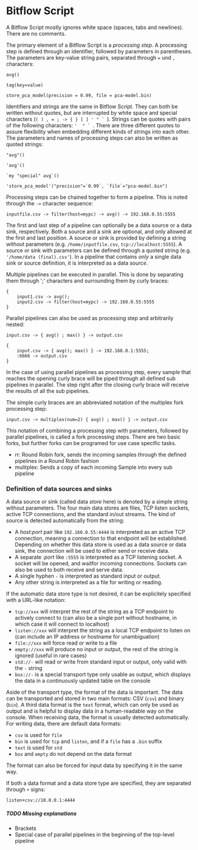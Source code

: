 # Bitflow Script

A Bitflow Script mostly ignores white space (spaces, tabs and newlines). There are no comments.

The primary element of a Bitflow Script is a *processing step*.
A processing step is defined through an identifier, followed by parameters in parentheses.
The parameters are key-value string pairs, separated through `=` und `,` characters:
```
avg()
```
```
tag(key=value)
```
```
store_pca_model(precision = 0.99, file = pca-model.bin)
```

Identifiers and strings are the same in Bitflow Script.
They can both be written without quotes, but are interrupted by white space and special characters (``( ) , = ; -> { } [ ] ' " ` ``).
Strings can be quotes with pairs of the following characters: ``'  " ` ``.
There are three different quotes to assure flexibility when embedding different kinds of strings into each other.
The parameters and names of processing steps can also be written as quoted strings:
```
"avg"()
```
```
'avg'()
```
```
`my "special" avg`()
```
```
'store_pca_model'("precision"=`0.99`, `file`="pca-model.bin")
```

Processing steps can be chained together to form a pipeline. This is noted through the `->` character sequence:
```
inputfile.csv -> filter(host=mypc) -> avg() -> 192.168.0.55:5555
```

The first and last step of a pipeline can optionally be a data source or a data sink, respectively.
Both a source and a sink are optional, and only allowed at the first and last position.
A source or sink is provided by defining a string without parameters (e.g. `/home/inputfile.csv`, `tcp://localhost:5555`).
A source or sink with parameters can be defined through a quoted string (e.g. `'/home/data (final).csv'`).
In a pipeline that contains *only* a single data sink or source definition, it is interpreted as a data *source*.

Multiple pipelines can be executed in parallel. This is done by separating them through ';' characters and surrounding them by curly braces:
```
{
	input1.csv -> avg();
	input2.csv -> filter(host=mypc) -> 192.168.0.55:5555
}
```

Parallel pipelines can also be used as processing step and arbitrarily nested:
```
input.csv -> { avg() ; max() } -> output.csv
```
```
{
	input.csv -> { avg(); max() } -> 192.168.0.1:5555;
	:6666 -> output.csv
}
```

In the case of using parallel pipelines as processing step, every sample that reaches the opening curly brace will be piped through all defined sub pipelines in parallel.
The step right after the closing curly brace will receive the results of all the sub pipelines.

The simple curly braces are an abbreviated notation of the multiplex fork processing step:
```
input.csv -> multiplex(num=2) { avg() ; max() } -> output.csv
```

This notation of combining a processing step with parameters, followed by parallel pipelines, is called a fork processing steps.
There are two basic forks, but further forks can be programed for use case specific tasks.
* rr: Round Robin fork, sends the incoming samples through the defined pipelines in a Round Robin fashion
* mulitplex: Sends a copy of each incoming Sample into every sub pipeline

### Definition of data sources and sinks

A data source or sink (called data *store* here) is denoted by a simple string without parameters.
The four main data stores are files, TCP listen sockets, active TCP connections, and the standard in/out streams.
The kind of source is detected automatically from the string:
- A *host:port* pair like `192.160.0.55:4444` is interpreted as an active TCP connection, meaning a connection to that endpoint will be established.
  Depending on whether this data store is used as a data source or data sink, the connection will be used to either send or receive data.
- A separate *:port* like `:5555` is interpreted as a TCP listening socket. A socket will be opened, and waitfor incoming connections.
  Sockets can also be used to both receive and serve data.
- A single hyphen `-` is interpreted as standard input or output.
- Any other string is interpreted as a file for writing or reading.

If the automatic data store type is not desired, it can be explicitely specified with a URL-like notation:
* `tcp://xxx` will interpret the rest of the string as a TCP endpoint to actively connect to (can also be a single port without hostname, in which case it will connect to localhost)
* `listen://xxx` will interpret the string as a local TCP endpoint to listen on (can include an IP address or hostname for unambiguation)
* `file://xxx` will force read or write to a file
* `empty://xxx` will produce no input or output, the rest of the string is ignored (useful in rare cases)
* `std://-` will read or write from standard input or output, only valid with the `-` string
* `box://-` is a special transport type only usable as output, which displays the data in a continuously updated table on the console

Aside of the transport type, the format of the data is important.
The data can be transported and stored in two main formats: CSV (`csv`) and binary (`bin`).
A third data format is the `text` format, which can only be used as output and is helpful to display data in a human-readable way on the console.
When receiving data, the format is usually detected automatically.
For writing data, there are default data formats:
* `csv` is used for `file`
* `bin` is used for `tcp` and `listen`, and if a `file` has a `.bin` suffix
* `text` is used for `std`
* `box` and `empty` do not depend on the data format

The format can also be forced for input data by specifying it in the same way.

If both a data format and a data store type are specified, they are separated through `+` signs:
```
listen+csv://10.0.0.1:4444
```

##### TODO Missing explanations
* Brackets
* Special case of parallel pipelines in the beginning of the top-level pipeline
